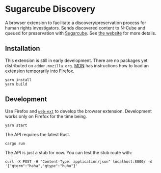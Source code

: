 # Sugarcube Discovery

A browser extension to facilitate a discovery/preservation process for human rights investigators. Sends discovered content to N-Cube and queued for preservation with [Sugarcube](https://github.com/critocrito/sugarcube). See [the website](https://sugarcubetools.net/) for more details.

## Installation

This extension is still in early development. There are no packages yet distributed on `addon.mozilla.org`. [MDN](https://developer.mozilla.org/en-US/docs/Mozilla/Add-ons/WebExtensions/Your_first_WebExtension#Trying_it_out) has instructions how to load an extension temporarily into Firefox.

```shell
yarn install
yarn build
```

## Development

Use Firefox and [`web-ext`](https://www.npmjs.com/package/web-ext) to develop the browser extension. Development works only on Firefox for the time being.

```shell
yarn start
```

The API requires the latest Rust.

```shell
cargo run
```

The API is just a stub for now. You can test the stub route with:

```shell
curl -X POST -H "Content-Type: application/json" localhost:8000/ -d '{"qterm":"haha","qtype":"huhu"}'
```
